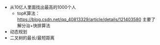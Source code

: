 - 从10亿人里面找出最高的1000个人
    - topK算法：https://blog.csdn.net/qq_40813329/article/details/121403580 主要了解分治+快排算法
- 动态规划
- 二叉树的最长/最短距离
